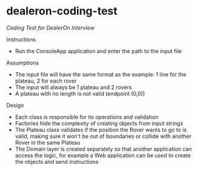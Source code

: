 # dealeron-coding-test
*Coding Test for DealerOn Interview*

Instructions
- Run the ConsoleApp application and enter the path to the input file

Assumptions
- The input file will have the same format as the example: 1 line for the plateau, 2 for each rover
- The input will always be 1 plateau and 2 rovers
- A plateau with no length is not valid (endpoint (0,0))

Design
- Each class is responsible for its operations and validation
- Factories hide the complexity of creating objects from input strings
- The Plateau class validates if the position the Rover wants to go to is valid, making sure it won't be out of boundaries or collide with another Rover in the same Plateau
- The Domain layer is created separately so that another application can access the logic, for example a Web application can be used to create the objects and send instructions
